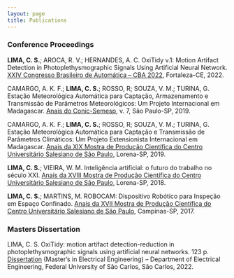 ```yaml
---
layout: page
title: Publications
---
```


### Conference Proceedings

<b>LIMA, C. S.</b>; AROCA, R. V.; HERNANDES, A. C. OxiTidy v.1: Motion Artifact Detection in Photoplethysmographic Signals Using Artificial Neural Network. [XXIV
Congresso Brasileiro de Automática – CBA 2022](), Fortaleza-CE, 2022.

CAMARGO, A. K. F.; <b>LIMA, C. S.</b>; ROSSO, R; SOUZA, V. M.; TURINA, G. Estação Meteorológica Automática para Captação, Armazenamento e Transmissão de Parâmetros Meteorológicos: Um Projeto Internacional em Madagascar. [Anais do Conic-Semesp](https://www.conic-semesp.org.br/anais/anais-conic.php?ano=2019&act=autores), v. 7, São Paulo-SP, 2019.

CAMARGO, A. K. F.; <b>LIMA, C. S.</b>; ROSSO, R; SOUZA, V. M.; TURINA, G. Estação Meteorológica Automática para Captação e Transmissão de Parâmetros Climáticos: Um Projeto Extensionista Internacional em Madagascar. [Anais da XIX Mostra de Produção Científica do Centro Universitário Salesiano de São Paulo](assets/poster_bitsal_2019.pdf), Lorena-SP, 2019.

<b>LIMA, C. S.</b>; VIEIRA, W. M. Inteligência artificial: o futuro do trabalho no século XXI. [Anais da XVIII Mostra de Produção Científica do Centro Universitário Salesiano de São Paulo](assets/poster_bicsal_2018.pdf), Lorena-SP, 2018.

<b>LIMA, C. S.</b>; MARTINS, M. ROBOCAM: Dispositivo Robótico para Inspeção em Espaço Confinado. [Anais da XVII Mostra de Produção Científica do Centro Universitário Salesiano de São Paulo](assets/poster_bitsal_2017.pdf), Campinas-SP, 2017.

### Masters Dissertation

LIMA, C. S. OxiTidy: motion artifact detection-reduction in photoplethysmographic signals using artificial neural networks. 123 p. [Dissertation](https://repositorio.ufscar.br/handle/ufscar/16780) (Master’s in Electrical Engineering) – Department of Electrical Engineering, Federal University of São Carlos, São Carlos, 2022.
